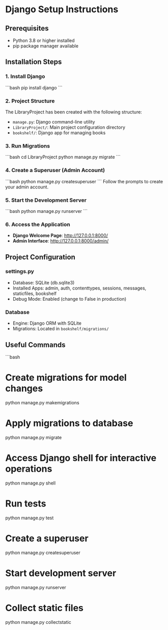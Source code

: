 # Django Setup Instructions

## Prerequisites
- Python 3.8 or higher installed
- pip package manager available

## Installation Steps

### 1. Install Django
\`\`\`bash
pip install django
\`\`\`

### 2. Project Structure
The LibraryProject has been created with the following structure:
- `manage.py`: Django command-line utility
- `LibraryProject/`: Main project configuration directory
- `bookshelf/`: Django app for managing books

### 3. Run Migrations
\`\`\`bash
cd LibraryProject
python manage.py migrate
\`\`\`

### 4. Create a Superuser (Admin Account)
\`\`\`bash
python manage.py createsuperuser
\`\`\`
Follow the prompts to create your admin account.

### 5. Start the Development Server
\`\`\`bash
python manage.py runserver
\`\`\`

### 6. Access the Application
- **Django Welcome Page**: http://127.0.0.1:8000/
- **Admin Interface**: http://127.0.0.1:8000/admin/

## Project Configuration

### settings.py
- Database: SQLite (db.sqlite3)
- Installed Apps: admin, auth, contenttypes, sessions, messages, staticfiles, bookshelf
- Debug Mode: Enabled (change to False in production)

### Database
- Engine: Django ORM with SQLite
- Migrations: Located in `bookshelf/migrations/`

## Useful Commands

\`\`\`bash
# Create migrations for model changes
python manage.py makemigrations

# Apply migrations to database
python manage.py migrate

# Access Django shell for interactive operations
python manage.py shell

# Run tests
python manage.py test

# Create a superuser
python manage.py createsuperuser

# Start development server
python manage.py runserver

# Collect static files
python manage.py collectstatic
